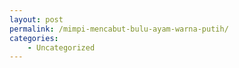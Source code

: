 ```yaml
---
layout: post
permalink: /mimpi-mencabut-bulu-ayam-warna-putih/
categories:
    - Uncategorized
---
```



